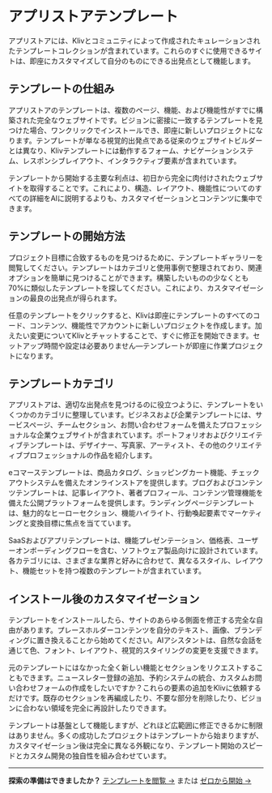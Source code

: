 # アプリストアテンプレート

アプリストアには、Klivとコミュニティによって作成されたキュレーションされたテンプレートコレクションが含まれています。これらのすぐに使用できるサイトは、即座にカスタマイズして自分のものにできる出発点として機能します。

## テンプレートの仕組み

アプリストアのテンプレートは、複数のページ、機能、および機能性がすでに構築された完全なウェブサイトです。ビジョンに密接に一致するテンプレートを見つけた場合、ワンクリックでインストールでき、即座に新しいプロジェクトになります。テンプレートが単なる視覚的出発点である従来のウェブサイトビルダーとは異なり、Klivテンプレートには動作するフォーム、ナビゲーションシステム、レスポンシブレイアウト、インタラクティブ要素が含まれています。

テンプレートから開始する主要な利点は、初日から完全に肉付けされたウェブサイトを取得することです。これにより、構造、レイアウト、機能性についてのすべての詳細をAIに説明するよりも、カスタマイゼーションとコンテンツに集中できます。

## テンプレートの開始方法

プロジェクト目標に合致するものを見つけるために、テンプレートギャラリーを閲覧してください。テンプレートはカテゴリと使用事例で整理されており、関連オプションを簡単に見つけることができます。構築したいものの少なくとも70%に類似したテンプレートを探してください。これにより、カスタマイゼーションの最良の出発点が得られます。

任意のテンプレートをクリックすると、Klivは即座にテンプレートのすべてのコード、コンテンツ、機能性でアカウントに新しいプロジェクトを作成します。加えたい変更についてKlivとチャットすることで、すぐに修正を開始できます。セットアップ時間や設定は必要ありません—テンプレートが即座に作業プロジェクトになります。

## テンプレートカテゴリ

アプリストアは、適切な出発点を見つけるのに役立つように、テンプレートをいくつかのカテゴリに整理しています。ビジネスおよび企業テンプレートには、サービスページ、チームセクション、お問い合わせフォームを備えたプロフェッショナルな企業ウェブサイトが含まれています。ポートフォリオおよびクリエイティブテンプレートは、デザイナー、写真家、アーティスト、その他のクリエイティブプロフェッショナルの作品を紹介します。

eコマーステンプレートは、商品カタログ、ショッピングカート機能、チェックアウトシステムを備えたオンラインストアを提供します。ブログおよびコンテンツテンプレートは、記事レイアウト、著者プロフィール、コンテンツ管理機能を備えた公開プラットフォームを提供します。ランディングページテンプレートは、魅力的なヒーローセクション、機能ハイライト、行動喚起要素でマーケティングと変換目標に焦点を当てています。

SaaSおよびアプリテンプレートは、機能プレゼンテーション、価格表、ユーザーオンボーディングフローを含む、ソフトウェア製品向けに設計されています。各カテゴリには、さまざまな業界と好みに合わせて、異なるスタイル、レイアウト、機能セットを持つ複数のテンプレートが含まれています。

## インストール後のカスタマイゼーション

テンプレートをインストールしたら、サイトのあらゆる側面を修正する完全な自由があります。プレースホルダーコンテンツを自分のテキスト、画像、ブランディングに置き換えることから始めてください。AIアシスタントは、自然な会話を通じて色、フォント、レイアウト、視覚的スタイリングの変更を支援できます。

元のテンプレートにはなかった全く新しい機能とセクションをリクエストすることもできます。ニュースレター登録の追加、予約システムの統合、カスタムお問い合わせフォームの作成をしたいですか？これらの要素の追加をKlivに依頼するだけです。既存のセクションを再編成したり、不要な部分を削除したり、ビジョンに合わない領域を完全に再設計したりできます。

テンプレートは基盤として機能しますが、どれほど広範囲に修正できるかに制限はありません。多くの成功したプロジェクトはテンプレートから始まりますが、カスタマイゼーション後は完全に異なる外観になり、テンプレート開始のスピードとカスタム開発の独自性を組み合わせています。

---

**探索の準備はできましたか？** [テンプレートを閲覧 →](#) または [ゼロから開始 →](/ja/templates/from-scratch)